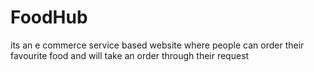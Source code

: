# FoodHub
its an e commerce service based website where people can order their favourite food and will take an order through their request
